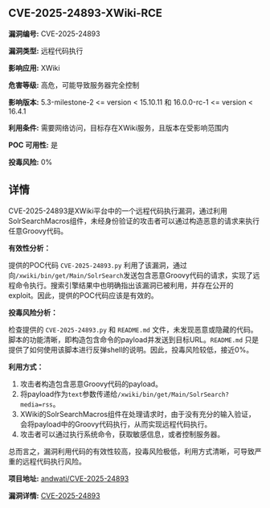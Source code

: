 ## CVE-2025-24893-XWiki-RCE

**漏洞编号:** CVE-2025-24893

**漏洞类型:** 远程代码执行

**影响应用:** XWiki

**危害等级:** 高危，可能导致服务器完全控制

**影响版本:** 5.3-milestone-2 <= version < 15.10.11 和 16.0.0-rc-1 <= version < 16.4.1

**利用条件:** 需要网络访问，目标存在XWiki服务，且版本在受影响范围内

**POC 可用性:** 是

**投毒风险:** 0%

## 详情

CVE-2025-24893是XWiki平台中的一个远程代码执行漏洞，通过利用SolrSearchMacros组件，未经身份验证的攻击者可以通过构造恶意的请求来执行任意Groovy代码。 

**有效性分析：**

提供的POC代码 `CVE-2025-24893.py` 利用了该漏洞，通过向`/xwiki/bin/get/Main/SolrSearch`发送包含恶意Groovy代码的请求，实现了远程命令执行。搜索引擎结果中也明确指出该漏洞已被利用，并存在公开的exploit。因此，提供的POC代码应该是有效的。

**投毒风险分析：**

检查提供的 `CVE-2025-24893.py` 和 `README.md` 文件，未发现恶意或隐藏的代码。脚本的功能清晰，即构造包含命令的payload并发送到目标URL。`README.md` 只是提供了如何使用该脚本进行反弹shell的说明。因此，投毒风险较低，接近0%。

**利用方式：**

1.  攻击者构造包含恶意Groovy代码的payload。
2.  将payload作为`text`参数传递给`/xwiki/bin/get/Main/SolrSearch?media=rss`。
3.  XWiki的SolrSearchMacros组件在处理请求时，由于没有充分的输入验证，会将payload中的Groovy代码执行，从而实现远程代码执行。
4.  攻击者可以通过执行系统命令，获取敏感信息，或者控制服务器。

总而言之，漏洞利用代码的有效性较高，投毒风险极低，利用方式清晰，可导致严重的远程代码执行风险。

**项目地址:** [andwati/CVE-2025-24893](https://github.com/andwati/CVE-2025-24893)

**漏洞详情:** [CVE-2025-24893](https://nvd.nist.gov/vuln/detail/CVE-2025-24893)